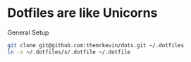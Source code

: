 # Dotfiles are like Unicorns #

General Setup
```sh
git clone git@github.com:themrkevin/dots.git ~/.dotfiles
ln -s ~/.dotfiles/x/.dotfile ~/.dotfile
```

